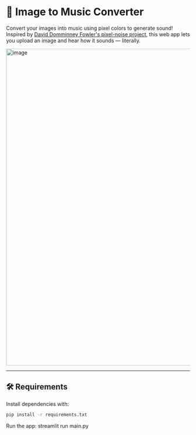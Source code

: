# 🎵 Image to Music Converter 

Convert your images into music using pixel colors to generate sound!  
Inspired by [David Domminney Fowler's pixel-noise project](http://www.daviddomminney.com/videos/pixel-noise-music-from-images), this web app lets you upload an image and hear how it sounds — literally.

<img width="1567" height="868" alt="image" src="https://github.com/user-attachments/assets/0c12a746-9829-48b7-a612-1b2a9d07a6f5" />


---

## 🛠 Requirements

Install dependencies with:

```bash
pip install -r requirements.txt
```
Run the app: streamlit run main.py





